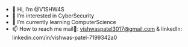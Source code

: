 - 👋 Hi, I’m @V1SHW4S
- 👀 I’m interested in CyberSecurity
- 🌱 I’m currently learning ComputerScience
- 📫 How to reach me mail📧: vishwaspatel3017@gmail.com & linkedIn: linkedin.com/in/vishwas-patel-7199342a0

<!---
V1SHW4S/V1SHW4S is a ✨ special ✨ repository because its `README.md` (this file) appears on your GitHub profile.
You can click the Preview link to take a look at your changes.
--->
